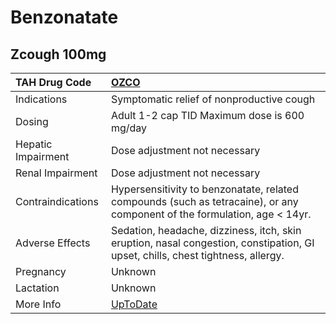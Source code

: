 # Benzonatate

## Zcough 100mg

| TAH Drug Code      | [OZCO](https://www.tahsda.org.tw/drugs/hissearch.php?drug_code=OZCO)                                                            |
|:-------------------|:--------------------------------------------------------------------------------------------------------------------------------|
| Indications        | Symptomatic relief of nonproductive cough                                                                                       |
| Dosing             | Adult 1-2 cap TID Maximum dose is 600 mg/day                                                                                    |
| Hepatic Impairment | Dose adjustment not necessary                                                                                                   |
| Renal Impairment   | Dose adjustment not necessary                                                                                                   |
| Contraindications  | Hypersensitivity to benzonatate, related compounds (such as tetracaine), or any component of the formulation, age < 14yr.       |
| Adverse Effects    | Sedation, headache, dizziness, itch, skin eruption, nasal congestion, constipation, GI upset, chills, chest tightness, allergy. |
| Pregnancy          | Unknown                                                                                                                         |
| Lactation          | Unknown                                                                                                                         |
| More Info          | [UpToDate](https://www.uptodate.com/contents/benzonatate-drug-information)                                                      |

